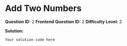 
  # Add Two Numbers
  
  **Question ID:** 2
  **Frontend Question ID:** 2
  **Difficulty Level:** 2
  
  **Solution:**  
  ```
  Your solution code here
  ```
    